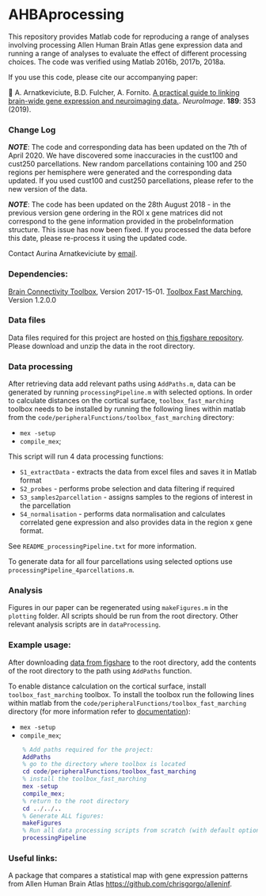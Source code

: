 # AHBAprocessing

This repository provides Matlab code for reproducing a range of analyses involving processing Allen Human Brain Atlas gene expression data and running a range of analyses to evaluate the effect of different processing choices. The code was verified using Matlab 2016b, 2017b, 2018a.

If you use this code, please cite our accompanying paper:

&#x1F4D7; A. Arnatkeviciute, B.D. Fulcher, A. Fornito. [A practical guide to linking brain-wide gene expression and neuroimaging data.](https://doi.org/10.1016/j.neuroimage.2019.01.011). _NeuroImage_. __189__: 353 (2019).

### Change Log

___NOTE___: The code and corresponding data has been updated on the 7th of April 2020. We have discovered some inaccuracies in the cust100 and cust250 parcellations. New random parcellations containing 100 and 250 regions per hemisphere were generated and the corresponding data updated. If you used cust100 and cust250 parcellations, please refer to the new version of the data.

___NOTE___: The code has been updated on the 28th August 2018 - in the previous version gene ordering in the ROI x gene matrices did not correspond to the gene information provided in the probeInformation structure.
This issue has now been fixed. If you processed the data before this date, please re-process it using the updated code.

Contact Aurina Arnatkeviciute by [email](mailto:aurina.arnatkeviciute@monash.edu).

### Dependencies:

[Brain Connectivity Toolbox](https://sites.google.com/site/bctnet/), Version 2017-15-01.
[Toolbox Fast Marching](https://au.mathworks.com/matlabcentral/fileexchange/6110-toolbox-fast-marching), Version 1.2.0.0

### Data files

Data files required for this project are hosted on [this figshare repository](https://doi.org/10.6084/m9.figshare.6852911).
Please download and unzip the data in the root directory.

### Data processing

After retrieving data add relevant paths using `AddPaths.m`, data can be generated by running `processingPipeline.m` with selected options.
In order to calculate distances on the cortical surface, `toolbox_fast_marching` toolbox needs to be installed by running the following lines within matlab from the `code/peripheralFunctions/toolbox_fast_marching` directory:
* `mex -setup`
* `compile_mex`;

This script will run 4 data processing functions:
* `S1_extractData` - extracts the data from excel files and saves it in Matlab format
* `S2_probes` - performs probe selection and data filtering if required
* `S3_samples2parcellation` - assigns samples to the regions of interest in the parcellation
* `S4_normalisation` - performs data normalisation and calculates correlated gene expression and also provides data in the region x gene format.

See `README_processingPipeline.txt` for more information.

To generate data for all four parcellations using selected options use `processingPipeline_4parcellations.m`.

### Analysis
Figures in our paper can be regenerated using `makeFigures.m` in the `plotting` folder. All scripts should be run from the root directory. Other relevant analysis scripts are in `dataProcessing`.

### Example usage:
After downloading [data from figshare](https://doi.org/10.6084/m9.figshare.6852911) to the root directory, add the contents of the root directory to the path using `AddPaths` function.

To enable distance calculation on the cortical surface, install `toolbox_fast_marching` toolbox.
To install the toolbox run the following lines within matlab from the `code/peripheralFunctions/toolbox_fast_marching` directory (for more information refer to [documentation](https://au.mathworks.com/matlabcentral/fileexchange/6110-toolbox-fast-marching)):
* `mex -setup`
* `compile_mex`;

```matlab
    % Add paths required for the project:
    AddPaths
    % go to the directory where toolbox is located
    cd code/peripheralFunctions/toolbox_fast_marching
    % install the toolbox_fast_marching
    mex -setup
    compile_mex;
    % return to the root directory
    cd ../../..
    % Generate ALL figures:
    makeFigures
    % Run all data processing scripts from scratch (with default options):
    processingPipeline
```

### Useful links:
A package that compares a statistical map with gene expression patterns from Allen Human Brain
Atlas https://github.com/chrisgorgo/alleninf.
